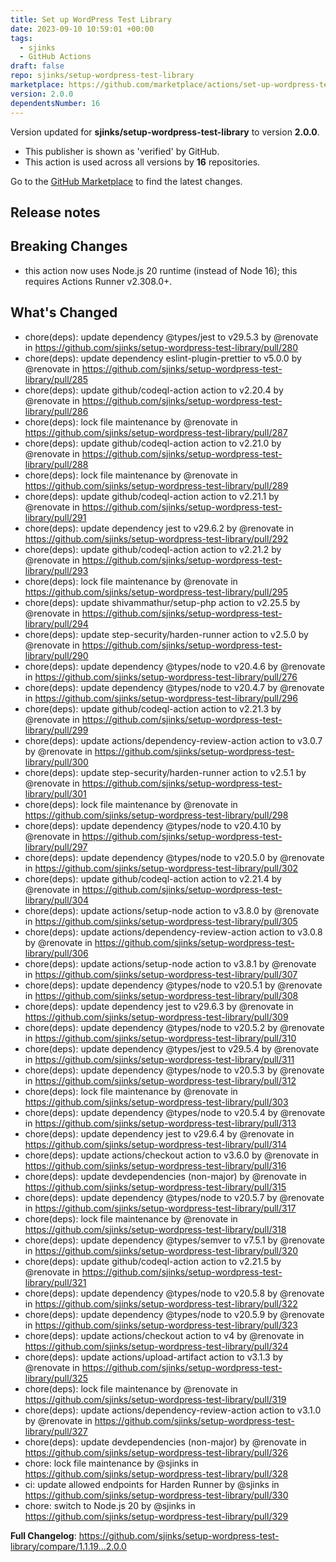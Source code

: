 ```yaml
---
title: Set up WordPress Test Library
date: 2023-09-10 10:59:01 +00:00
tags:
  - sjinks
  - GitHub Actions
draft: false
repo: sjinks/setup-wordpress-test-library
marketplace: https://github.com/marketplace/actions/set-up-wordpress-test-library
version: 2.0.0
dependentsNumber: 16
---
```



Version updated for **sjinks/setup-wordpress-test-library** to version **2.0.0**.
- This publisher is shown as 'verified' by GitHub.
- This action is used across all versions by **16** repositories.

Go to the [GitHub Marketplace](https://github.com/marketplace/actions/set-up-wordpress-test-library) to find the latest changes.

## Release notes

## Breaking Changes
* this action now uses Node.js 20 runtime (instead of Node 16); this requires Actions Runner v2.308.0+.

## What's Changed
* chore(deps): update dependency @types/jest to v29.5.3 by @renovate in https://github.com/sjinks/setup-wordpress-test-library/pull/280
* chore(deps): update dependency eslint-plugin-prettier to v5.0.0 by @renovate in https://github.com/sjinks/setup-wordpress-test-library/pull/285
* chore(deps): update github/codeql-action action to v2.20.4 by @renovate in https://github.com/sjinks/setup-wordpress-test-library/pull/286
* chore(deps): lock file maintenance by @renovate in https://github.com/sjinks/setup-wordpress-test-library/pull/287
* chore(deps): update github/codeql-action action to v2.21.0 by @renovate in https://github.com/sjinks/setup-wordpress-test-library/pull/288
* chore(deps): lock file maintenance by @renovate in https://github.com/sjinks/setup-wordpress-test-library/pull/289
* chore(deps): update github/codeql-action action to v2.21.1 by @renovate in https://github.com/sjinks/setup-wordpress-test-library/pull/291
* chore(deps): update dependency jest to v29.6.2 by @renovate in https://github.com/sjinks/setup-wordpress-test-library/pull/292
* chore(deps): update github/codeql-action action to v2.21.2 by @renovate in https://github.com/sjinks/setup-wordpress-test-library/pull/293
* chore(deps): lock file maintenance by @renovate in https://github.com/sjinks/setup-wordpress-test-library/pull/295
* chore(deps): update shivammathur/setup-php action to v2.25.5 by @renovate in https://github.com/sjinks/setup-wordpress-test-library/pull/294
* chore(deps): update step-security/harden-runner action to v2.5.0 by @renovate in https://github.com/sjinks/setup-wordpress-test-library/pull/290
* chore(deps): update dependency @types/node to v20.4.6 by @renovate in https://github.com/sjinks/setup-wordpress-test-library/pull/276
* chore(deps): update dependency @types/node to v20.4.7 by @renovate in https://github.com/sjinks/setup-wordpress-test-library/pull/296
* chore(deps): update github/codeql-action action to v2.21.3 by @renovate in https://github.com/sjinks/setup-wordpress-test-library/pull/299
* chore(deps): update actions/dependency-review-action action to v3.0.7 by @renovate in https://github.com/sjinks/setup-wordpress-test-library/pull/300
* chore(deps): update step-security/harden-runner action to v2.5.1 by @renovate in https://github.com/sjinks/setup-wordpress-test-library/pull/301
* chore(deps): lock file maintenance by @renovate in https://github.com/sjinks/setup-wordpress-test-library/pull/298
* chore(deps): update dependency @types/node to v20.4.10 by @renovate in https://github.com/sjinks/setup-wordpress-test-library/pull/297
* chore(deps): update dependency @types/node to v20.5.0 by @renovate in https://github.com/sjinks/setup-wordpress-test-library/pull/302
* chore(deps): update github/codeql-action action to v2.21.4 by @renovate in https://github.com/sjinks/setup-wordpress-test-library/pull/304
* chore(deps): update actions/setup-node action to v3.8.0 by @renovate in https://github.com/sjinks/setup-wordpress-test-library/pull/305
* chore(deps): update actions/dependency-review-action action to v3.0.8 by @renovate in https://github.com/sjinks/setup-wordpress-test-library/pull/306
* chore(deps): update actions/setup-node action to v3.8.1 by @renovate in https://github.com/sjinks/setup-wordpress-test-library/pull/307
* chore(deps): update dependency @types/node to v20.5.1 by @renovate in https://github.com/sjinks/setup-wordpress-test-library/pull/308
* chore(deps): update dependency jest to v29.6.3 by @renovate in https://github.com/sjinks/setup-wordpress-test-library/pull/309
* chore(deps): update dependency @types/node to v20.5.2 by @renovate in https://github.com/sjinks/setup-wordpress-test-library/pull/310
* chore(deps): update dependency @types/jest to v29.5.4 by @renovate in https://github.com/sjinks/setup-wordpress-test-library/pull/311
* chore(deps): update dependency @types/node to v20.5.3 by @renovate in https://github.com/sjinks/setup-wordpress-test-library/pull/312
* chore(deps): lock file maintenance by @renovate in https://github.com/sjinks/setup-wordpress-test-library/pull/303
* chore(deps): update dependency @types/node to v20.5.4 by @renovate in https://github.com/sjinks/setup-wordpress-test-library/pull/313
* chore(deps): update dependency jest to v29.6.4 by @renovate in https://github.com/sjinks/setup-wordpress-test-library/pull/314
* chore(deps): update actions/checkout action to v3.6.0 by @renovate in https://github.com/sjinks/setup-wordpress-test-library/pull/316
* chore(deps): update devdependencies (non-major) by @renovate in https://github.com/sjinks/setup-wordpress-test-library/pull/315
* chore(deps): update dependency @types/node to v20.5.7 by @renovate in https://github.com/sjinks/setup-wordpress-test-library/pull/317
* chore(deps): lock file maintenance by @renovate in https://github.com/sjinks/setup-wordpress-test-library/pull/318
* chore(deps): update dependency @types/semver to v7.5.1 by @renovate in https://github.com/sjinks/setup-wordpress-test-library/pull/320
* chore(deps): update github/codeql-action action to v2.21.5 by @renovate in https://github.com/sjinks/setup-wordpress-test-library/pull/321
* chore(deps): update dependency @types/node to v20.5.8 by @renovate in https://github.com/sjinks/setup-wordpress-test-library/pull/322
* chore(deps): update dependency @types/node to v20.5.9 by @renovate in https://github.com/sjinks/setup-wordpress-test-library/pull/323
* chore(deps): update actions/checkout action to v4 by @renovate in https://github.com/sjinks/setup-wordpress-test-library/pull/324
* chore(deps): update actions/upload-artifact action to v3.1.3 by @renovate in https://github.com/sjinks/setup-wordpress-test-library/pull/325
* chore(deps): lock file maintenance by @renovate in https://github.com/sjinks/setup-wordpress-test-library/pull/319
* chore(deps): update actions/dependency-review-action action to v3.1.0 by @renovate in https://github.com/sjinks/setup-wordpress-test-library/pull/327
* chore(deps): update devdependencies (non-major) by @renovate in https://github.com/sjinks/setup-wordpress-test-library/pull/326
* chore: lock file maintenance by @sjinks in https://github.com/sjinks/setup-wordpress-test-library/pull/328
* ci: update allowed endpoints for Harden Runner by @sjinks in https://github.com/sjinks/setup-wordpress-test-library/pull/330
* chore: switch to Node.js 20 by @sjinks in https://github.com/sjinks/setup-wordpress-test-library/pull/329


**Full Changelog**: https://github.com/sjinks/setup-wordpress-test-library/compare/1.1.19...2.0.0
